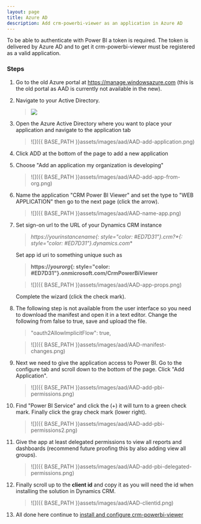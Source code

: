 ```yaml
---
layout: page
title: Azure AD
description: Add crm-powerbi-viewer as an application in Azure AD
---
```

To be able to authenticate with Power BI a token is required. The token is delivered by Azure AD and to get it crm-powerbi-viewer must be registered as a valid application.

### Steps

1. Go to the old Azure portal at <https://manage.windowsazure.com> (this is the old portal as AAD is currently not available in the new). 
2. Navigate to your Active Directory.

   > ![]({{BASE_PATH}}/assets/images/aad/AAD-in-old-Azure-portal-menu.png)

3. Open the Azure Active Directory where you want to place your application and navigate to the application tab   

   > ![]({{ BASE_PATH }}assets/images/aad/AAD-add-application.png)

4. Click ADD at the bottom of the page to add a new application
5. Choose "Add an application my organization is developing"
  
   > ![]({{ BASE_PATH }}assets/images/aad/AAD-add-app-from-org.png)

6. Name the application "CRM Power BI Viewer" and set the type to "WEB APPLICATION" then go to the next page (click the arrow).
  
   > ![]({{ BASE_PATH }}assets/images/aad/AAD-name-app.png)

7. Set sign-on url to the URL of your Dynamics CRM instance

   > **https://*yourinstancename*{: style="color: #ED7D31"}.crm*?*{: style="color: #ED7D31"}.dynamics.com**
   
   Set app id uri to something unique such as 
   
   > **https://*yourorg*{: style="color: #ED7D31"}.onmicrosoft.com/CrmPowerBiViewer**
   
   > ![]({{ BASE_PATH }}assets/images/aad/AAD-app-props.png)
   
   Complete the wizard (click the check mark).
   
8. The following step is not available from the user interface so you need to download the manifest and open it in a text editor. 
   Change the following from false to true, save and upload the file.

   > "oauth2AllowImplicitFlow": true,
   
   > ![]({{ BASE_PATH }}assets/images/aad/AAD-manifest-changes.png)
   
9. Next we need to give the application access to Power BI. Go to the configure tab and scroll down to the bottom of the page. Click "Add Application".

   > ![]({{ BASE_PATH }}assets/images/aad/AAD-add-pbi-permissions.png)
   
1. Find "Power BI Service" and click the (+) it will turn to a green check mark. Finally click the gray check mark (lower right).

   > ![]({{ BASE_PATH }}assets/images/aad/AAD-add-pbi-permissions2.png)
   
1. Give the app at least delegated permissions to view all reports and dashboards (recommend future proofing this by also adding view all groups).

   > ![]({{ BASE_PATH }}assets/images/aad/AAD-add-pbi-delegated-permissions.png)
   
1. Finally scroll up to the **client id** and copy it as you will need the id when installing the solution in Dynamics CRM.

   > ![]({{ BASE_PATH }}assets/images/aad/AAD-clientid.png)

1. All done here continue to [install and configure crm-powerbi-viewer](install-solution.html) 